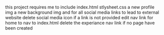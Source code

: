 this project requires me to include
index.html
stlysheet.css
a new profile img
a new background img
and for all social media links to lead to external website
delete social media icon if a link is not provided
edit nav link for home to nav to index.html
delete the experiance nav link if no page have been created 

